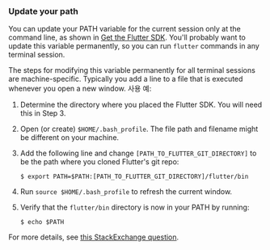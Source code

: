 ### Update your path

You can update your PATH variable for the current session only at the command
line, as shown in [Get the Flutter SDK](#get-sdk). You'll probably want to
update this variable permanently, so you can run `flutter` commands in any terminal session.

The steps for modifying this variable permanently for all terminal sessions are machine-specific.
Typically you add a line to a file that is executed whenever you open
a new window. 사용 예:

 1. Determine the directory where you placed the Flutter SDK. You will
    need this in Step 3.
 2. Open (or create) `$HOME/.bash_profile`. The file path and filename might be
    different on your machine.
 3. Add the following line and change `[PATH_TO_FLUTTER_GIT_DIRECTORY]` to be
    the path where you cloned Flutter's git repo:

    ```terminal
    $ export PATH=$PATH:[PATH_TO_FLUTTER_GIT_DIRECTORY]/flutter/bin
    ```
 4. Run `source $HOME/.bash_profile` to refresh the current window.
 5. Verify that the `flutter/bin` directory is now in your PATH by running:

    ```terminal
    $ echo $PATH
    ```

For more details, see [this StackExchange question](https://unix.stackexchange.com/questions/26047/how-to-correctly-add-a-path-to-path).
